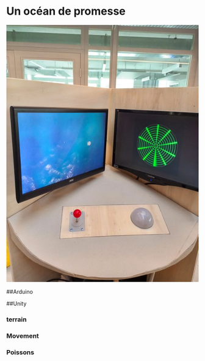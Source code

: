 # Un océan de promesse

![](public/FinaImageICreate.jpg)


##Arduino


##Unity

### terrain
### Movement
### Poissons
